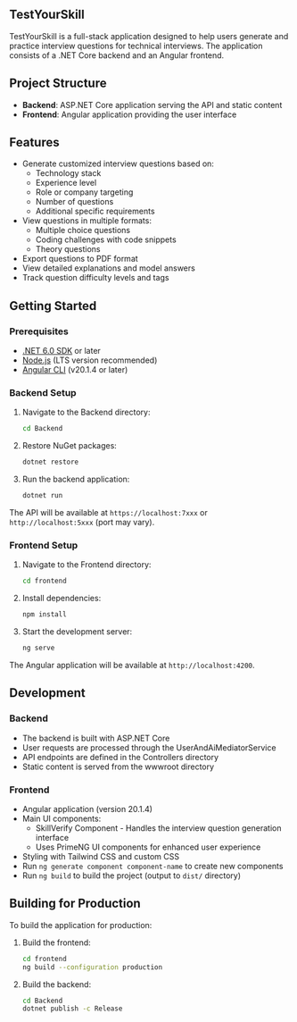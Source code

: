 ## TestYourSkill

TestYourSkill is a full-stack application designed to help users generate and practice interview questions for technical interviews. The application consists of a .NET Core backend and an Angular frontend.

## Project Structure

- **Backend**: ASP.NET Core application serving the API and static content
- **Frontend**: Angular application providing the user interface

## Features

- Generate customized interview questions based on:
  - Technology stack
  - Experience level
  - Role or company targeting
  - Number of questions
  - Additional specific requirements
- View questions in multiple formats:
  - Multiple choice questions
  - Coding challenges with code snippets
  - Theory questions
- Export questions to PDF format
- View detailed explanations and model answers
- Track question difficulty levels and tags

## Getting Started

### Prerequisites

- [.NET 6.0 SDK](https://dotnet.microsoft.com/download/dotnet/6.0) or later
- [Node.js](https://nodejs.org/) (LTS version recommended)
- [Angular CLI](https://angular.io/cli) (v20.1.4 or later)

### Backend Setup

1. Navigate to the Backend directory:
   ```sh
   cd Backend
   ```

2. Restore NuGet packages:
   ```sh
   dotnet restore
   ```

3. Run the backend application:
   ```sh
   dotnet run
   ```

The API will be available at `https://localhost:7xxx` or `http://localhost:5xxx` (port may vary).

### Frontend Setup

1. Navigate to the Frontend directory:
   ```sh
   cd frontend
   ```

2. Install dependencies:
   ```sh
   npm install
   ```

3. Start the development server:
   ```sh
   ng serve
   ```

The Angular application will be available at `http://localhost:4200`.

## Development

### Backend

- The backend is built with ASP.NET Core
- User requests are processed through the UserAndAiMediatorService
- API endpoints are defined in the Controllers directory
- Static content is served from the wwwroot directory

### Frontend

- Angular application (version 20.1.4)
- Main UI components:
  - SkillVerify Component - Handles the interview question generation interface
  - Uses PrimeNG UI components for enhanced user experience
- Styling with Tailwind CSS and custom CSS
- Run `ng generate component component-name` to create new components
- Run `ng build` to build the project (output to `dist/` directory)

## Building for Production

To build the application for production:

1. Build the frontend:
   ```sh
   cd frontend
   ng build --configuration production
   ```

2. Build the backend:
   ```sh
   cd Backend
   dotnet publish -c Release
   ```
